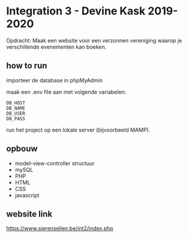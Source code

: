 # Integration 3 - Devine Kask 2019-2020

Opdracht: Maak een website voor een verzonnen vereniging waarop je verschillende evenementen kan boeken.

## how to run
importeer de database in phpMyAdmin

maak een .env file aan met volgende variabelen:
```
DB_HOST
DB_NAME
DB_USER
DB_PASS
```

run het project op een lokale server (bijvoorbeeld MAMP).

## opbouw
- model-view-controller structuur
- mySQL 
- PHP
- HTML
- CSS
- javascript

## website link
https://www.sierensellen.be/int2/index.php